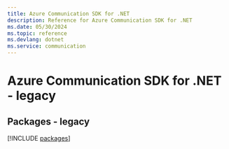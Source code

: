 ```yaml
---
title: Azure Communication SDK for .NET
description: Reference for Azure Communication SDK for .NET
ms.date: 05/30/2024
ms.topic: reference
ms.devlang: dotnet
ms.service: communication
---
```

# Azure Communication SDK for .NET - legacy
## Packages - legacy
[!INCLUDE [packages](communication-index.md)]